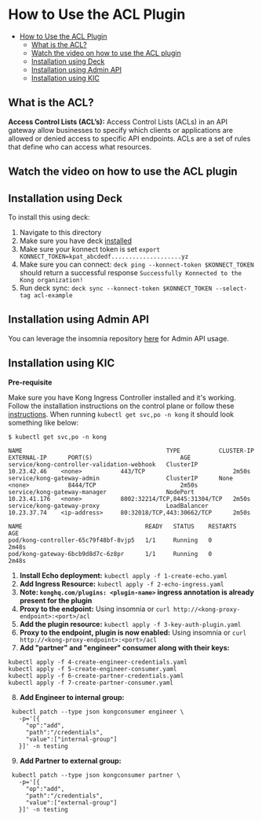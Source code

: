 # How to Use the ACL Plugin

- [How to Use the ACL Plugin](#how-to-use-the-acl-plugin)
  - [What is the ACL?](#what-is-the-acl)
  - [Watch the video on how to use the ACL plugin](#watch-the-video-on-how-to-use-the-acl-plugin)
  - [Installation using Deck](#installation-using-deck)
  - [Installation using Admin API](#installation-using-admin-api)
  - [Installation using KIC](#installation-using-kic)

## What is the ACL?

**Access Control Lists (ACL’s):** Access Control Lists (ACLs) in an API gateway allow businesses to specify which clients or applications are allowed or denied access to specific API endpoints. ACLs are a set of rules that define who can access what resources.

## Watch the video on how to use the ACL plugin

<!--
[![First [PLUGIN NAME]](./images/activate.png)](https://youtu.be/ "First [PLUGIN NAME]")
-->

## Installation using Deck

To install this using deck:

1. Navigate to this directory
2. Make sure you have deck [installed](https://docs.konghq.com/deck/latest/installation/)
3. Make sure your konnect token is set `export KONNECT_TOKEN=kpat_abcdedf....................yz`
4. Make sure you can connect: `deck ping --konnect-token $KONNECT_TOKEN` should return a successful response `Successfully Konnected to the Kong organization!`
5. Run deck sync: `deck sync --konnect-token $KONNECT_TOKEN --select-tag acl-example`

## Installation using Admin API

You can leverage the insomnia repository [here](https://github.com/irishtek-solutions/kong-konnect-inso) for Admin API usage.

## Installation using KIC

**Pre-requisite**

Make sure you have Kong Ingress Controller installed and it's working. Follow the installation instructions on the control plane or follow these [instructions](../../install/kic-install/). When running  `kubectl get svc,po -n kong` it should look something like below:

```
$ kubectl get svc,po -n kong

NAME                                         TYPE           CLUSTER-IP     EXTERNAL-IP      PORT(S)                         AGE
service/kong-controller-validation-webhook   ClusterIP      10.23.42.46    <none>           443/TCP                         2m50s
service/kong-gateway-admin                   ClusterIP      None           <none>           8444/TCP                        2m50s
service/kong-gateway-manager                 NodePort       10.23.41.176   <none>           8002:32214/TCP,8445:31304/TCP   2m50s
service/kong-gateway-proxy                   LoadBalancer   10.23.37.74    <ip-address>     80:32018/TCP,443:30662/TCP      2m50s

NAME                                   READY   STATUS    RESTARTS   AGE
pod/kong-controller-65c79f48bf-8vjp5   1/1     Running   0          2m48s
pod/kong-gateway-6bcb9d8d7c-6z8pr      1/1     Running   0          2m48s
```

1. **Install Echo deployment:** `kubectl apply -f 1-create-echo.yaml`
2. **Add Ingress Resource:** `kubectl apply -f 2-echo-ingress.yaml` 
3. **Note: `konghq.com/plugins: <plugin-name>` ingress annotation is already present for the plugin**
4. **Proxy to the endpoint:** Using insomnia or `curl http://<kong-proxy-endpoint>:<port>/acl`
5. **Add the plugin resource:** `kubectl apply -f 3-key-auth-plugin.yaml`
6. **Proxy to the endpoint, plugin is now enabled:** Using insomnia or `curl http://<kong-proxy-endpoint>:<port>/acl`
7. **Add "partner" and "engineer" consumer along with their keys:**

```
kubectl apply -f 4-create-engineer-credentials.yaml 
kubectl apply -f 5-create-engineer-consumer.yaml
kubectl apply -f 6-create-partner-credentials.yaml
kubectl apply -f 7-create-partner-consumer.yaml 
```

8. **Add Engineer to internal group:**

```
 kubectl patch --type json kongconsumer engineer \
   -p='[{
     "op":"add",
     "path":"/credentials",
     "value":["internal-group"]
   }]' -n testing
```

9. **Add Partner to external group:**

```
 kubectl patch --type json kongconsumer partner \
   -p='[{
     "op":"add",
     "path":"/credentials",
     "value":["external-group"]
   }]' -n testing
```

